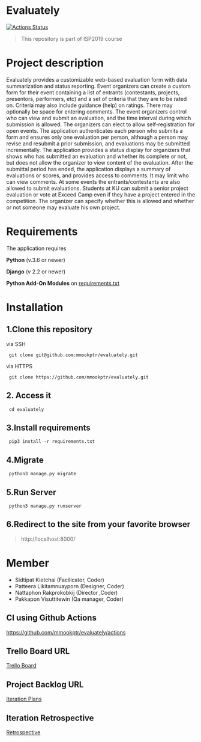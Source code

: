 # Evaluately

[![Actions Status](https://github.com/mmookptr/evaluately/workflows/Evaluately/badge.svg)](https://github.com/mmookptr/evaluately/actions)

> This repository is part of ISP2019 course

# Project description

Evaluately provides a customizable web-based evaluation form with data summarization and status reporting. Event organizers can create a custom form for their event containing a list of entrants (contestants, projects, presentors, performers, etc) and a set of criteria that they are to be rated on. Criteria may also include guidance (help) on ratings. There may optionally be space for entering comments.
The event organizers control who can view and submit an evaluation, and the time interval during which submission is allowed. The organizers can elect to allow self-registration for open events.
The application authenticates each person who submits a form and ensures only one evaluation per person, although a person may revise and resubmit a prior submission, and evaluations may be submitted incrementally. The application provides a status display for organizers that shows who has submitted an evaluation and whether its complete or not, but does not allow the organizer to view content of the evaluation.
After the submittal period has ended, the application displays a summary of evaluations or scores, and provides access to comments. It may limit who can view comments.
At some events the entrants/contestants are also allowed to submit evaluations. Students at KU can submit a senior project evaluation or vote at Exceed Camp even if they have a project entered in the competition. The organizer can specify whether this is allowed and whether or not someone may evaluate his own project.

# Requirements

The application requires

**Python** (v.3.6 or newer)

**Django** (v 2.2 or newer)

**Python Add-On Modules** on [requirements.txt](requirements.txt)

# Installation

## 1.Clone this repository

via SSH

     git clone git@github.com:mmookptr/evaluately.git

via HTTPS

     git clone https://github.com/mmookptr/evaluately.git

## 2. Access it

     cd evaluately

## 3.Install requirements

     pip3 install -r requirements.txt

## 4.Migrate

     python3 manage.py migrate

## 5.Run Server

     python3 manage.py runserver

## 6.Redirect to the site from your favorite browser

> http://localhost:8000/

# Member

- Sidtipat Kietchai (Facilicator, Coder)
- Patteera Likitamnuayporn (Designer, Coder)
- Nattaphon Rakprokobkij (Director ,Coder)
- Pakkapon Visuttitewin (Qa manager, Coder)

## CI using Github Actions

https://github.com/mmookptr/evaluately/actions

## Trello Board URL

[Trello Board](https://trello.com/b/bICn1NIa/evaluately)

## Project Backlog URL

[Iteration Plans](https://docs.google.com/document/d/1tbbW8fQMx2SEDQTjB0Jtj4mknjqA_rKx_tdUeCVFEqs/edit#heading=h.e1kzr3qblvqo)

## Iteration Retrospective

[Retrospective](https://docs.google.com/document/d/1__I9L3fENzzlq_ilo4gY-A2EZMFPoNFcl1jnn4KBaYM/edit?usp=sharing)
